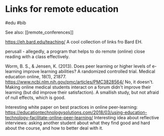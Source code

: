# Links for remote education

#edu #bib

See also: [[remote_conferences]]

https://eh.bard.edu/teaching/
A cool collection of links fro Bard EH.

perusall - allegedly, a program that helps to do remote (online) close reading with a class effectively.

Worm, B. S., & Jensen, K. (2013). Does peer learning or higher levels of e-learning improve learning abilities? A randomized controlled trial. Medical education online, 18(1), 21877.
https://www.ncbi.nlm.nih.gov/pmc/articles/PMC3828564/
No, it doesn't. Making online medical students interact on a forum didn't improve their learning (but did improve their satisfaction). A smallish study, but not afraid of null effects, which is good.

Interesting white paper on best practices in online peer-learning:
https://educationtechnologysolutions.com/2018/03/using-education-technology-facilitate-online-peer-learning/
Interesting idea about reflective interviews: asking another student about what they find good and hard about the course, and how to better deal with it.